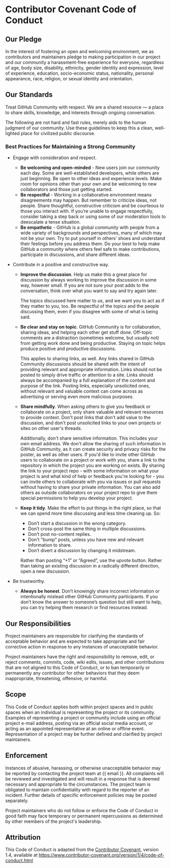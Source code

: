 # Contributor Covenant Code of Conduct

## Our Pledge

In the interest of fostering an open and welcoming environment, we as
contributors and maintainers pledge to making participation in our project and
our community a harassment-free experience for everyone, regardless of age, body
size, disability, ethnicity, gender identity and expression, level of experience,
education, socio-economic status, nationality, personal appearance, race,
religion, or sexual identity and orientation.

## Our Standards

Treat GitHub Community with respect. We are a shared resource — a place to share
skills, knowledge, and interests through ongoing conversation.

The following are not hard and fast rules, merely aids to the human judgment of our
community. Use these guidelines to keep this a clean, well-lighted place for civilized
public discourse.

### Best Practices for Maintaining a Strong Community

* Engage with consideration and respect.

  * **Be welcoming and open-minded** - New users join our community each day. Some are
   well-established developers, while others are just beginning. Be open to other ideas
   and experience levels. Make room for opinions other than your own and be welcoming to
   new collaborators and those just getting started.
  * **Be respectful** - Working in a collaborative environment means disagreements may
   happen. But remember to criticize ideas, not people. Share thoughtful, constructive
   criticism and be courteous to those you interact with. If you’re unable to engage
   respectfully, consider taking a step back or using some of our moderation tools to
   deescalate a tense situation.
  * **Be empathetic** - GitHub is a global community with people from a wide variety
    of backgrounds and perspectives, many of which may not be your own. Try to put
    yourself in others’ shoes and understand their feelings before you address them.
    Do your best to help make GitHub a community where others feel safe to make
    contributions, participate in discussions, and share different ideas.

* Contribute in a positive and constructive way.
  
  * **Improve the discussion**. Help us make this a great place for discussion by
    always working to improve the discussion in some way, however small. If you are
    not sure your post adds to the conversation, think over what you want to say and
    try again later.<br>
    
    The topics discussed here matter to us, and we want you to act as if they matter
    to you, too. Be respectful of the topics and the people discussing them, even if
    you disagree with some of what is being said.<br>
    
  * **Be clear and stay on topic**. GitHub Community is for collaboration, sharing
    ideas, and helping each other get stuff done. Off-topic comments are a distraction
    (sometimes welcome, but usually not) from getting work done and being productive.
    Staying on topic helps produce positive and productive discussions.<br>

    This applies to sharing links, as well. Any links shared in GitHub Community
    discussions should be shared with the intent of providing relevant and appropriate
    information. Links should not be posted to simply drive traffic or attention to a
    site. Links should always be accompanied by a full explanation of the content and
    purpose of the link. Posting links, especially unsolicited ones, without relevant
    and valuable context can come across as advertising or serving even more malicious
    purposes.<br>

  * **Share mindfully**. When asking others to give you feedback or collaborate on a
    project, only share valuable and relevant resources to provide context. Don't post
    links that don't add value to the discussion, and don't post unsolicited links to
    your own projects or sites on other user's threads.<br>

    Additionally, don't share sensitive information. This includes your own email address.
    We don't allow the sharing of such information in GitHub Community, as it can create
    security and privacy risks for the poster, as well as other users. If you'd like to
    invite other GitHub users to collaborate on a project or work with you, share a link
    to the repository in which the project you are working on exists. By sharing the link
    to your project repo - with some information on what your project is and what kind of
    help or feedback you're looking for - you can invite others to collaborate with you via
    issues or pull requests without having to share your private information. You can also
    add others as outside collaborators on your project repo to give them special permissions
    to help you develop your project.

  * **Keep it tidy**. Make the effort to put things in the right place, so that we can spend
    more time discussing and less time cleaning up. So:
    * Don’t start a discussion in the wrong category.
    * Don’t cross-post the same thing in multiple discussions.
    * Don’t post no-content replies.
    * Don't "bump" posts, unless you have new and relevant information to share.
    * Don’t divert a discussion by changing it midstream.

    Rather than posting “+1” or “Agreed”, use the upvote button. Rather than taking an existing
    discussion in a radically different direction, open a new discussion.

* Be trustworthy.

  * **Always be honest**. Don’t knowingly share incorrect information or intentionally mislead
    other GitHub Community participants. If you don’t know the answer to someone’s question
    but still want to help, you can try helping them research or find resources instead.

## Our Responsibilities

Project maintainers are responsible for clarifying the standards of acceptable
behavior and are expected to take appropriate and fair corrective action in
response to any instances of unacceptable behavior.

Project maintainers have the right and responsibility to remove, edit, or
reject comments, commits, code, wiki edits, issues, and other contributions
that are not aligned to this Code of Conduct, or to ban temporarily or
permanently any contributor for other behaviors that they deem inappropriate,
threatening, offensive, or harmful.

## Scope

This Code of Conduct applies both within project spaces and in public spaces
when an individual is representing the project or its community. Examples of
representing a project or community include using an official project e-mail
address, posting via an official social media account, or acting as an appointed
representative at an online or offline event. Representation of a project may be
further defined and clarified by project maintainers.

## Enforcement

Instances of abusive, harassing, or otherwise unacceptable behavior may be
reported by contacting the project team at {{ email }}. All
complaints will be reviewed and investigated and will result in a response that
is deemed necessary and appropriate to the circumstances. The project team is
obligated to maintain confidentiality with regard to the reporter of an incident.
Further details of specific enforcement policies may be posted separately.

Project maintainers who do not follow or enforce the Code of Conduct in good
faith may face temporary or permanent repercussions as determined by other
members of the project's leadership.

## Attribution

This Code of Conduct is adapted from the [Contributor Covenant][homepage], version 1.4,
available at https://www.contributor-covenant.org/version/1/4/code-of-conduct.html

[homepage]: https://www.contributor-covenant.org

